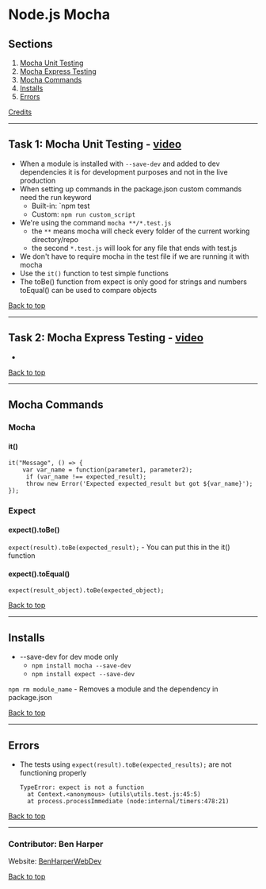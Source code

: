 # Node.js Mocha

## Sections
<a name="Sections"></a>
1. [Mocha Unit Testing](#Mocha_Unit_Testing)
2. [Mocha Express Testing](Mocha_Express_Testing)
3. [Mocha Commands](#Mocha_Commands)
4. [Installs](#Installs)
5. [Errors](#Errors)

[Credits](#Credits)
__________________________________________________________________________________________________________________________________________
<a name="Mocha_Unit_Testing"></a>
## Task 1: Mocha Unit Testing - [video](https://www.youtube.com/watch?v=oJWOmT5UZYw)
- When a module is installed with `--save-dev` and added to dev dependencies it is for development purposes and not in the live production
- When setting up commands in the package.json custom commands need the run keyword
    - Built-in: `npm test   
    - Custom: `npm run custom_script`
- We're using the command `mocha **/*.test.js`
    - the `**` means mocha will check every folder of the current working directory/repo
    - the second `*.test.js` will look for any file that ends with test.js
- We don't have to require mocha in the test file if we are running it with mocha
- Use the `it()` function to test simple functions
- The toBe() function from expect is only good for strings and numbers
    toEqual() can be used to compare objects


[Back to top](#Sections)
__________________________________________________________________________________________________________________________________________
<a name="Mocha_Express_Testing"></a>
## Task 2: Mocha Express Testing - [video](https://www.youtube.com/watch?v=q3xCJPE4Zo0)
- 

[Back to top](#Sections)
__________________________________________________________________________________________________________________________________________
<a name="Mocha_Commands"></a>
## Mocha Commands

### Mocha
#### it()
```
it("Message", () => {
    var var_name = function(parameter1, parameter2);
     if (var_name !== expected_result);
     throw new Error('Expected expected_result but got ${var_name}');
});
```

### Expect
#### expect().toBe()
`expect(result).toBe(expected_result);`
    - You can put this in the it() function
#### expect().toEqual()
`expect(result_object).toBe(expected_object);`

[Back to top](#Sections)
__________________________________________________________________________________________________________________________________________
<a name="Installs"></a>
## Installs

- --save-dev for dev mode only
    - `npm install mocha --save-dev`
    - `npm install expect --save-dev`

`npm rm module_name`
    - Removes a module and the dependency in package.json

[Back to top](#Sections)
__________________________________________________________________________________________________________________________________________
<a name="Errors"></a>
## Errors
- The tests using `expect(result).toBe(expected_results);` are not functioning properly
    ```
    TypeError: expect is not a function
      at Context.<anonymous> (utils\utils.test.js:45:5)
      at process.processImmediate (node:internal/timers:478:21)
    ```

[Back to top](#Sections)
__________________________________________________________________________________________________________________________________________
<a name="Credits"></a>
### Contributor: Ben Harper
Website: [BenHarperWebDev](https://henbarper.github.io/benharperwebdev/)

[Back to top](#Sections)
